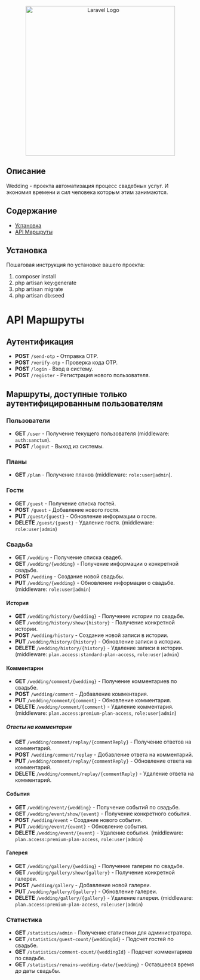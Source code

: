 <p align="center"><a href="https://laravel.com" target="_blank"><img src="https://raw.githubusercontent.com/laravel/art/master/logo-lockup/5%20SVG/2%20CMYK/1%20Full%20Color/laravel-logolockup-cmyk-red.svg" width="400" alt="Laravel Logo"></a></p>


## Описание
Wedding - проекта автоматизация процесс свадебных услуг. И экономия времени и сил человека которым этим занимаются.

## Содержание
- [Установка](#установка)
- [API Маршруты](#APIМаршруты)

## Установка
Пошаговая инструкция по установке вашего проекта:
1. composer install
2. php artisan key:generate
3. php artisan migrate
4. php artisan db:seed

# API Маршруты

## Аутентификация

- **POST** `/send-otp` - Отправка OTP.
- **POST** `/verify-otp` - Проверка кода OTP.
- **POST** `/login` - Вход в систему.
- **POST** `/register` - Регистрация нового пользователя.

## Маршруты, доступные только аутентифицированным пользователям

### Пользователи

- **GET** `/user` - Получение текущего пользователя (middleware: `auth:sanctum`).
- **POST** `/logout` - Выход из системы.

### Планы

- **GET** `/plan` - Получение планов (middleware: `role:user|admin`).

### Гости

- **GET** `/guest` - Получение списка гостей.
- **POST** `/guest` - Добавление нового гостя.
- **PUT** `/guest/{guest}` - Обновление информации о госте.
- **DELETE** `/guest/{guest}` - Удаление гостя.
  (middleware: `role:user|admin`)

### Свадьба

- **GET** `/wedding` - Получение списка свадеб.
- **GET** `/wedding/{wedding}` - Получение информации о конкретной свадьбе.
- **POST** `/wedding` - Создание новой свадьбы.
- **PUT** `/wedding/{wedding}` - Обновление информации о свадьбе.
  (middleware: `role:user|admin`)

#### История

- **GET** `/wedding/history/{wedding}` - Получение истории по свадьбе.
- **GET** `/wedding/history/show/{history}` - Получение конкретной истории.
- **POST** `/wedding/history` - Создание новой записи в истории.
- **PUT** `/wedding/history/{history}` - Обновление записи в истории.
- **DELETE** `/wedding/history/{history}` - Удаление записи в истории.
  (middleware: `plan.access:standard-plan-access`, `role:user|admin`)

#### Комментарии

- **GET** `/wedding/comment/{wedding}` - Получение комментариев по свадьбе.
- **POST** `/wedding/comment` - Добавление комментария.
- **PUT** `/wedding/comment/{comment}` - Обновление комментария.
- **DELETE** `/wedding/comment/{comment}` - Удаление комментария.
  (middleware: `plan.access:premium-plan-access`, `role:user|admin`)

##### Ответы на комментарии

- **GET** `/wedding/comment/replay/{commentReply}` - Получение ответов на комментарий.
- **POST** `/wedding/comment/replay` - Добавление ответа на комментарий.
- **PUT** `/wedding/comment/replay/{commentReply}` - Обновление ответа на комментарий.
- **DELETE** `/wedding/comment/replay/{commentReply}` - Удаление ответа на комментарий.

#### События

- **GET** `/wedding/event/{wedding}` - Получение событий по свадьбе.
- **GET** `/wedding/event/show/{event}` - Получение конкретного события.
- **POST** `/wedding/event` - Создание нового события.
- **PUT** `/wedding/event/{event}` - Обновление события.
- **DELETE** `/wedding/event/{event}` - Удаление события.
  (middleware: `plan.access:premium-plan-access`, `role:user|admin`)

#### Галерея

- **GET** `/wedding/gallery/{wedding}` - Получение галереи по свадьбе.
- **GET** `/wedding/gallery/show/{gallery}` - Получение конкретной галереи.
- **POST** `/wedding/gallery` - Добавление новой галереи.
- **PUT** `/wedding/gallery/{gallery}` - Обновление галереи.
- **DELETE** `/wedding/gallery/{gallery}` - Удаление галереи.
  (middleware: `plan.access:premium-plan-access`, `role:user|admin`)

### Статистика

- **GET** `/statistics/admin` - Получение статистики для администратора.
- **GET** `/statistics/guest-count/{weddingId}` - Подсчет гостей по свадьбе.
- **GET** `/statistics/comment-count/{weddingId}` - Подсчет комментариев по свадьбе.
- **GET** `/statistics/remains-wedding-date/{wedding}` - Оставшееся время до даты свадьбы.
